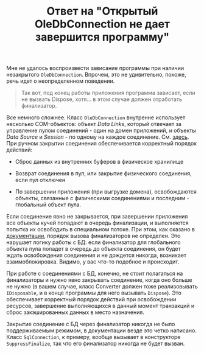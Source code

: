 ﻿---
title: "Ответ на \"Открытый OleDbConnection не дает завершится программу\""
se.owner.user_id: 240512
se.owner.display_name: "MSDN.WhiteKnight"
se.owner.link: "https://ru.stackoverflow.com/users/240512/msdn-whiteknight"
se.answer_id: 797408
se.question_id: 796861
se.post_type: answer
se.is_accepted: False
---
<p>Мне не удалось воспроизвести зависание программы при наличии незакрытого <code>OleDbConnection</code>. Впрочем, это не удивительно, похоже, речь идет о неопределенном поведении.</p>

<blockquote>
  <p>Так вот, под конец работы приложения программа зависает, если не вызвать Dispose, хотя... в этом случае должен отработать финализатор.</p>
</blockquote>

<p>Все немного сложнее. Класс <code>OleDbConnection</code> внутренне использует несколько COM-объектов: объект <em>Data Links</em>, который отвечает за управление пулом соединений - один на домен приложений, и объекты <em>Data Source</em> и <em>Session</em> - по одному на каждое соединение. См. <a href="https://referencesource.microsoft.com/#System.Data/System/Data/OleDb/OleDbWrapper.cs,9b3ba9571a56b8f6" rel="nofollow noreferrer">здесь</a>. При ручном закрытии соединения обеспечивается корректный порядок действий:</p>

<ul>
<li><p>Сброс данных из внутренних буферов в физическое хранилище</p></li>
<li><p>Возврат соединения в пул, или закрытие физического соединения, если пул отключен</p></li>
<li><p>По завершении приложения (при выгрузке домена), освобождаются объекты, связанные с физическими соединениями и последним - глобальный объект пула.</p></li>
</ul>

<p>Если соединение явно не закрывается, при завершении приложения все объекты кучей попадают в очередь финализации, и выполняется попытка их освободить в специальном потоке. При этом, как сказано в <a href="https://msdn.microsoft.com/en-us/library/system.object.finalize%28v=vs.110%29.aspx?f=255&amp;MSPPError=-2147217396" rel="nofollow noreferrer">документации</a>, порядок вызова финализаторов не определен. Это нарушает логику работы с БД: если финализатор для глобального объекта пула попадет в очередь до объекта соединения, он будет ждать освобождения соединения и не дождется никогда, возникает взаимоблокировка. Видимо, у вас что-то подобное и происходит. </p>

<p>При работе с соединениями с БД, конечно, не стоит полагаться на финализаторы и нужно явно закрывать соединение, когда оно больше не нужно (в вашем случае, класс Converter должен тоже реализовывать <code>IDisposable</code>, и в конце программы для него вызывать <code>Dispose</code>). Это обеспечивает  корректный порядок действий при освобождении ресурсов, завершение выполняющихся в данный момент транзакций и сброс закэшированных данных в место назначения. </p>

<p>Закрытие соединение с БД через финализатор никогда не было поддерживаемым режимом, в документации везде это четко написано. Класс <code>SqlConnection</code>, к примеру, вообще вызывает в конструкторе <code>SuppressFinalize</code>, так что его финализатор никогда не будет вызван. </p>
